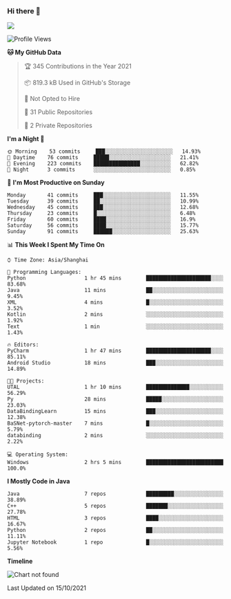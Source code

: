 ### Hi there 👋

<!--
**zhou-ning/zhou-ning** is a ✨ _special_ ✨ repository because its `README.md` (this file) appears on your GitHub profile.

Here are some ideas to get you started:

- 🔭 I’m currently working on ...
- 🌱 I’m currently learning ...
- 👯 I’m looking to collaborate on ...
- 🤔 I’m looking for help with ...
- 💬 Ask me about ...
- 📫 How to reach me: ...
- 😄 Pronouns: ...
- ⚡ Fun fact: ...
-->
![](https://github-readme-stats.vercel.app/api?username=zhou-ning)

<!--START_SECTION:waka-->
![Profile Views](http://img.shields.io/badge/Profile%20Views-0-blue)

**🐱 My GitHub Data** 

> 🏆 345 Contributions in the Year 2021
 > 
> 📦 819.3 kB Used in GitHub's Storage 
 > 
> 🚫 Not Opted to Hire
 > 
> 📜 31 Public Repositories 
 > 
> 🔑 2 Private Repositories  
 > 
**I'm a Night 🦉** 

```text
🌞 Morning    53 commits     ███░░░░░░░░░░░░░░░░░░░░░░   14.93% 
🌆 Daytime    76 commits     █████░░░░░░░░░░░░░░░░░░░░   21.41% 
🌃 Evening    223 commits    ███████████████░░░░░░░░░░   62.82% 
🌙 Night      3 commits      ░░░░░░░░░░░░░░░░░░░░░░░░░   0.85%

```
📅 **I'm Most Productive on Sunday** 

```text
Monday       41 commits     ███░░░░░░░░░░░░░░░░░░░░░░   11.55% 
Tuesday      39 commits     ██░░░░░░░░░░░░░░░░░░░░░░░   10.99% 
Wednesday    45 commits     ███░░░░░░░░░░░░░░░░░░░░░░   12.68% 
Thursday     23 commits     █░░░░░░░░░░░░░░░░░░░░░░░░   6.48% 
Friday       60 commits     ████░░░░░░░░░░░░░░░░░░░░░   16.9% 
Saturday     56 commits     ████░░░░░░░░░░░░░░░░░░░░░   15.77% 
Sunday       91 commits     ██████░░░░░░░░░░░░░░░░░░░   25.63%

```


📊 **This Week I Spent My Time On** 

```text
⌚︎ Time Zone: Asia/Shanghai

💬 Programming Languages: 
Python                   1 hr 45 mins        █████████████████████░░░░   83.68% 
Java                     11 mins             ██░░░░░░░░░░░░░░░░░░░░░░░   9.45% 
XML                      4 mins              █░░░░░░░░░░░░░░░░░░░░░░░░   3.52% 
Kotlin                   2 mins              ░░░░░░░░░░░░░░░░░░░░░░░░░   1.92% 
Text                     1 min               ░░░░░░░░░░░░░░░░░░░░░░░░░   1.43%

🔥 Editors: 
PyCharm                  1 hr 47 mins        █████████████████████░░░░   85.11% 
Android Studio           18 mins             ███░░░░░░░░░░░░░░░░░░░░░░   14.89%

🐱‍💻 Projects: 
UTAL                     1 hr 10 mins        ██████████████░░░░░░░░░░░   56.29% 
Py                       28 mins             █████░░░░░░░░░░░░░░░░░░░░   23.03% 
DataBindingLearn         15 mins             ███░░░░░░░░░░░░░░░░░░░░░░   12.38% 
BaSNet-pytorch-master    7 mins              █░░░░░░░░░░░░░░░░░░░░░░░░   5.79% 
databinding              2 mins              ░░░░░░░░░░░░░░░░░░░░░░░░░   2.22%

💻 Operating System: 
Windows                  2 hrs 5 mins        █████████████████████████   100.0%

```

**I Mostly Code in Java** 

```text
Java                     7 repos             █████████░░░░░░░░░░░░░░░░   38.89% 
C++                      5 repos             ███████░░░░░░░░░░░░░░░░░░   27.78% 
HTML                     3 repos             ████░░░░░░░░░░░░░░░░░░░░░   16.67% 
Python                   2 repos             ██░░░░░░░░░░░░░░░░░░░░░░░   11.11% 
Jupyter Notebook         1 repo              █░░░░░░░░░░░░░░░░░░░░░░░░   5.56%

```


**Timeline**

![Chart not found](https://raw.githubusercontent.com/zhou-ning/zhou-ning/main/charts/bar_graph.png) 


 Last Updated on 15/10/2021
<!--END_SECTION:waka-->
